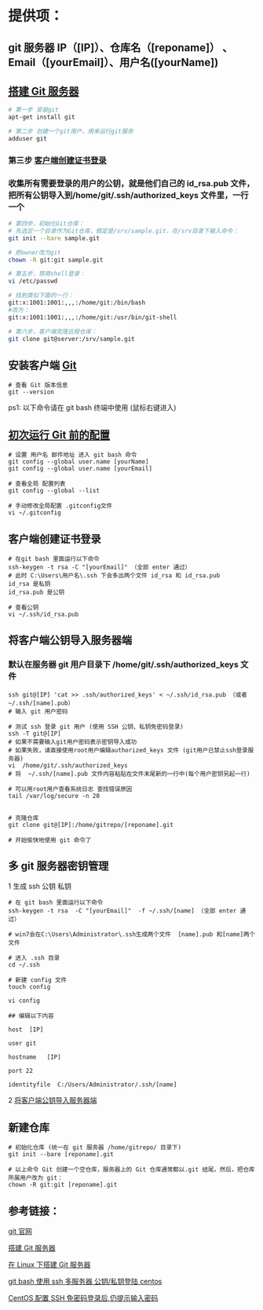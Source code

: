 # 提供项：

## git 服务器 IP（[IP]）、仓库名（[reponame]） 、Email（[yourEmail]）、用户名([yourName])

## [搭建 Git 服务器](https://www.liaoxuefeng.com/wiki/0013739516305929606dd18361248578c67b8067c8c017b000/00137583770360579bc4b458f044ce7afed3df579123eca000)

```bash
# 第一步 安装git
apt-get install git

# 第二步 创建一个git用户，用来运行git服务
adduser git
```

### 第三步 [客户端创建证书登录](#客户端创建证书登录)

### 收集所有需要登录的用户的公钥，就是他们自己的 id_rsa.pub 文件，把所有公钥导入到/home/git/.ssh/authorized_keys 文件里，一行一个

```bash
# 第四步，初始化Git仓库：
# 先选定一个目录作为Git仓库，假定是/srv/sample.git，在/srv目录下输入命令：
git init --bare sample.git

# 把owner改为git
chown -R git:git sample.git

# 第五步，禁用shell登录：
vi /etc/passwd

# 找到类似下面的一行：
git:x:1001:1001:,,,:/home/git:/bin/bash
#改为：
git:x:1001:1001:,,,:/home/git:/usr/bin/git-shell

# 第六步，客户端克隆远程仓库：
git clone git@server:/srv/sample.git
```

## 安装客户端 [Git](https://git-scm.com/)

```shell
# 查看 Git 版本信息
git --version
```

ps1: 以下命令请在 git bash 终端中使用 (鼠标右键进入)

## [初次运行 Git 前的配置](https://git-scm.com/book/zh/v1/起步-初次运行-Git-前的配置)

```shell
# 设置 用户名 邮件地址 进入 git bash 命令
git config --global user.name [yourName]
git config --global user.name [yourEmail]

# 查看全局 配置列表
git config --global --list

# 手动修改全局配置 .gitconfig文件
vi ~/.gitconfig
```

## 客户端创建证书登录

```shell
# 在git bash 里面运行以下命令
ssh-keygen -t rsa -C "[yourEmail]" （全部 enter 通过）
# 此时 C:\Users\用户名\.ssh 下会多出两个文件 id_rsa 和 id_rsa.pub
id_rsa 是私钥
id_rsa.pub 是公钥

# 查看公钥
vi ~/.ssh/id_rsa.pub
```

## 将客户端公钥导入服务器端

### 默认在服务器 git 用户目录下 /home/git/.ssh/authorized_keys 文件

```shell
ssh git@[IP] 'cat >> .ssh/authorized_keys' < ~/.ssh/id_rsa.pub （或者 ~/.ssh/[name].pub）
# 输入 git 用户密码

# 测试 ssh 登录 git 用户 (使用 SSH 公钥、私钥免密码登录)
ssh -T git@[IP]
# 如果不需要输入git用户密码表示密钥导入成功
# 如果失败，请直接使用root用户编辑authorized_keys 文件 (git用户已禁止ssh登录服务器)
vi  /home/git/.ssh/authorized_keys
# 将  ~/.ssh/[name].pub 文件内容粘贴在文件末尾新的一行中(每个用户密钥另起一行)

# 可以用root用户查看系统日志 查找错误原因
tail /var/log/secure -n 20


# 克隆仓库
git clone git@[IP]:/home/gitrepo/[reponame].git

# 开始愉快地使用 git 命令了
```

## 多 git 服务器密钥管理

1 生成 ssh 公钥 私钥

```shell
# 在 git bash 里面运行以下命令
ssh-keygen -t rsa  -C "[yourEmail]"  -f ~/.ssh/[name] （全部 enter 通过）

# win7会在C:\Users\Administrator\.ssh生成两个文件  [name].pub 和[name]两个文件

# 进入 .ssh 目录
cd ~/.ssh

# 新建 config 文件
touch config

vi config

## 编辑以下内容

host  [IP]

user git

hostname   [IP]

port 22

identityfile  C:/Users/Administrator/.ssh/[name]
```

2 [将客户端公钥导入服务器端](#将客户端公钥导入服务器端)

## 新建仓库

```shell
# 初始化仓库 (统一在 git 服务器 /home/gitrepo/ 目录下)
git init --bare [reponame].git

# 以上命令 Git 创建一个空仓库，服务器上的 Git 仓库通常都以.git 结尾。然后，把仓库所属用户改为 git：
chown -R git:git [reponame].git
```

## 参考链接：

[git 官网](https://git-scm.com/)

[搭建 Git 服务器](https://www.liaoxuefeng.com/wiki/0013739516305929606dd18361248578c67b8067c8c017b000/00137583770360579bc4b458f044ce7afed3df579123eca000)

[在 Linux 下搭建 Git 服务器](https://www.cnblogs.com/dee0912/p/5815267.html)

[git bash 使用 ssh 多服务器 公钥/私钥登陆 centos](http://blog.csdn.net/wql19881207/article/details/37387879)

[CentOS 配置 SSH 免密码登录后,仍提示输入密码](http://www.linuxidc.com/Linux/2014-10/107762.htm)
